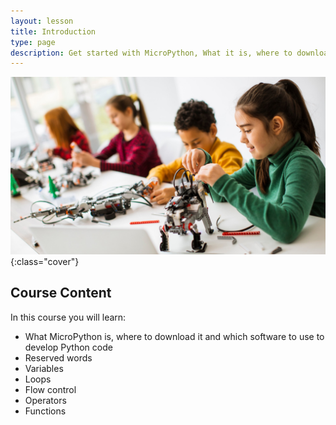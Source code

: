 ```yaml
---
layout: lesson
title: Introduction
type: page
description: Get started with MicroPython, What it is, where to download it and which software to use to develop MicroPython code.
---
```


![Cover photo of students in a classroom](assets/cover.jpg){:class="cover"}
## Course Content

In this course you will learn:

* What MicroPython is, where to download it and which software to use to develop Python code
* Reserved words
* Variables
* Loops
* Flow control
* Operators
* Functions
